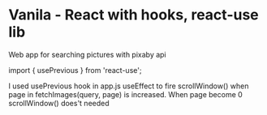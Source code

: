 # Vanila - React with hooks, react-use lib

Web app for searching pictures with pixaby api

import { usePrevious } from 'react-use';

I used usePrevious hook in app.js useEffect to fire scrollWindow() when page in fetchImages(query, page) is increased. When page become 0 scrollWindow() does't needed


